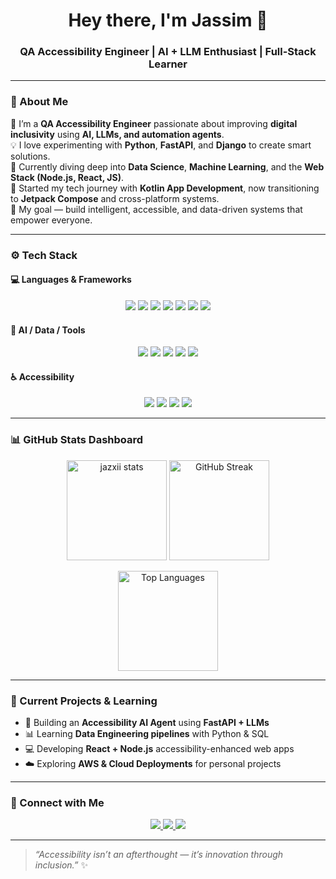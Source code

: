 <!-- 👋 GitHub Profile README for jazxii -->

<h1 align="center">Hey there, I'm Jassim 👋</h1>

<h3 align="center">QA Accessibility Engineer | AI + LLM Enthusiast | Full-Stack Learner</h3>

---

### 🧭 About Me  

🚀 I’m a **QA Accessibility Engineer** passionate about improving **digital inclusivity** using **AI, LLMs, and automation agents**.  
💡 I love experimenting with **Python**, **FastAPI**, and **Django** to create smart solutions.  
🌱 Currently diving deep into **Data Science**, **Machine Learning**, and the **Web Stack (Node.js, React, JS)**.  
📱 Started my tech journey with **Kotlin App Development**, now transitioning to **Jetpack Compose** and cross-platform systems.  
🎯 My goal — build intelligent, accessible, and data-driven systems that empower everyone.

---

### ⚙️ Tech Stack

#### 💻 Languages & Frameworks
<p align="center">
  <img src="https://img.shields.io/badge/Python-3670A0?style=for-the-badge&logo=python&logoColor=ffdd54"/>
  <img src="https://img.shields.io/badge/Kotlin-0095D5?style=for-the-badge&logo=kotlin&logoColor=white"/>
  <img src="https://img.shields.io/badge/JavaScript-F7DF1E?style=for-the-badge&logo=javascript&logoColor=black"/>
  <img src="https://img.shields.io/badge/Node.js-339933?style=for-the-badge&logo=nodedotjs&logoColor=white"/>
  <img src="https://img.shields.io/badge/React-20232A?style=for-the-badge&logo=react&logoColor=61DAFB"/>
  <img src="https://img.shields.io/badge/Django-092E20?style=for-the-badge&logo=django&logoColor=white"/>
  <img src="https://img.shields.io/badge/FastAPI-009688?style=for-the-badge&logo=fastapi&logoColor=white"/>
</p>

#### 🧠 AI / Data / Tools
<p align="center">
  <img src="https://img.shields.io/badge/OpenAI-412991?style=for-the-badge&logo=openai&logoColor=white"/>
  <img src="https://img.shields.io/badge/Pandas-150458?style=for-the-badge&logo=pandas&logoColor=white"/>
  <img src="https://img.shields.io/badge/ScikitLearn-F7931E?style=for-the-badge&logo=scikitlearn&logoColor=white"/>
  <img src="https://img.shields.io/badge/SQL-336791?style=for-the-badge&logo=postgresql&logoColor=white"/>
  <img src="https://img.shields.io/badge/Docker-2496ED?style=for-the-badge&logo=docker&logoColor=white"/>
</p>

#### ♿ Accessibility
<p align="center">
  <img src="https://img.shields.io/badge/WCAG-2.2-blue?style=for-the-badge"/>
  <img src="https://img.shields.io/badge/VoiceOver-iOS-lightgrey?style=for-the-badge"/>
  <img src="https://img.shields.io/badge/TalkBack-Android-green?style=for-the-badge"/>
  <img src="https://img.shields.io/badge/NVDA-Windows-blueviolet?style=for-the-badge"/>
</p>

---

### 📊 GitHub Stats Dashboard

<p align="center">
  <img src="https://github-readme-stats.vercel.app/api?username=jazxii&show_icons=true&theme=tokyonight" alt="jazxii stats" height="160"/>
  <img src="https://github-readme-streak-stats.herokuapp.com/?user=jazxii&theme=tokyonight" alt="GitHub Streak" height="160"/>
</p>

<p align="center">
  <img src="https://github-readme-stats.vercel.app/api/top-langs/?username=jazxii&layout=compact&theme=tokyonight" alt="Top Languages" height="160"/>
</p>

---

### 🧩 Current Projects & Learning
- 🧠 Building an **Accessibility AI Agent** using **FastAPI + LLMs**
- 📊 Learning **Data Engineering pipelines** with Python & SQL
- 💻 Developing **React + Node.js** accessibility-enhanced web apps
- ☁️ Exploring **AWS & Cloud Deployments** for personal projects

---

### 🧩 Connect with Me

<p align="center">
  <a href="https://linkedin.com/in/YOUR-LINKEDIN" target="_blank">
    <img src="https://img.shields.io/badge/LinkedIn-0A66C2?style=for-the-badge&logo=linkedin&logoColor=white"/>
  </a>
  <a href="mailto:YOUR-EMAIL@example.com">
    <img src="https://img.shields.io/badge/Email-D14836?style=for-the-badge&logo=gmail&logoColor=white"/>
  </a>
  <a href="https://github.com/jazxii">
    <img src="https://img.shields.io/badge/GitHub-100000?style=for-the-badge&logo=github&logoColor=white"/>
  </a>
</p>

---

> _“Accessibility isn’t an afterthought — it’s innovation through inclusion.”_ ✨
